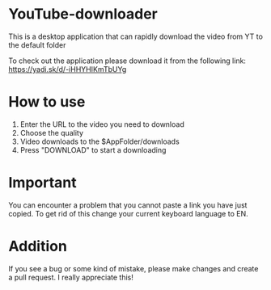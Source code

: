 # YouTube-downloader
This is a desktop application that can rapidly download the video from YT to the default folder

To check out the application please download it from the following link: https://yadi.sk/d/-iHHYHIKmTbUYg

# How to use
1) Enter the URL to the video you need to download
2) Choose the quality
3) Video downloads to the $AppFolder/downloads
4) Press "DOWNLOAD" to start a downloading

# Important
You can encounter a problem that you cannot paste a link you have just copied.
To get rid of this change your current keyboard language to EN.

# Addition
If you see a bug or some kind of mistake, please make changes and create a pull request. I really appreciate this!

